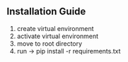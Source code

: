 ## Installation Guide
  1. create virtual environment
  2. activate virtual environment
  3. move to root directory 
  4. run -> pip install -r requirements.txt
